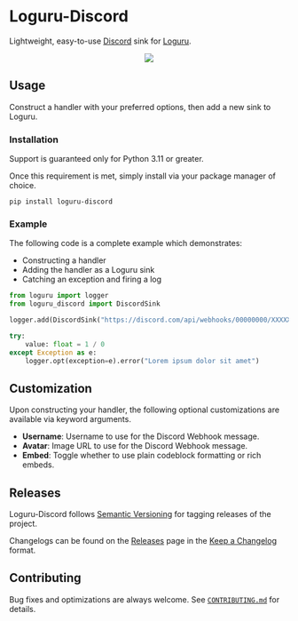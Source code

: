 # Loguru-Discord

Lightweight, easy-to-use [Discord](https://discord.com/) sink for [Loguru](https://github.com/Delgan/loguru).

<p align="center">
    <img src="https://i.imgur.com/aS7wt4c.png" draggable="false">
</p>

## Usage

Construct a handler with your preferred options, then add a new sink to Loguru.

### Installation

Support is guaranteed only for Python 3.11 or greater.

Once this requirement is met, simply install via your package manager of choice.

```
pip install loguru-discord
```

### Example

The following code is a complete example which demonstrates:

-   Constructing a handler
-   Adding the handler as a Loguru sink
-   Catching an exception and firing a log

```py
from loguru import logger
from loguru_discord import DiscordSink

logger.add(DiscordSink("https://discord.com/api/webhooks/00000000/XXXXXXXX"))

try:
    value: float = 1 / 0
except Exception as e:
    logger.opt(exception=e).error("Lorem ipsum dolor sit amet")
```

## Customization

Upon constructing your handler, the following optional customizations are available via keyword arguments.

-   **Username**: Username to use for the Discord Webhook message.
-   **Avatar**: Image URL to use for the Discord Webhook message.
-   **Embed**: Toggle whether to use plain codeblock formatting or rich embeds.

## Releases

Loguru-Discord follows [Semantic Versioning](https://semver.org/) for tagging releases of the project.

Changelogs can be found on the [Releases](https://github.com/EthanC/Loguru-Discord/releases) page in the [Keep a Changelog](https://keepachangelog.com/) format.

## Contributing

Bug fixes and optimizations are always welcome. See [`CONTRIBUTING.md`](https://github.com/EthanC/CallofDuty.py/blob/master/.github/CONTRIBUTING.md) for details.
